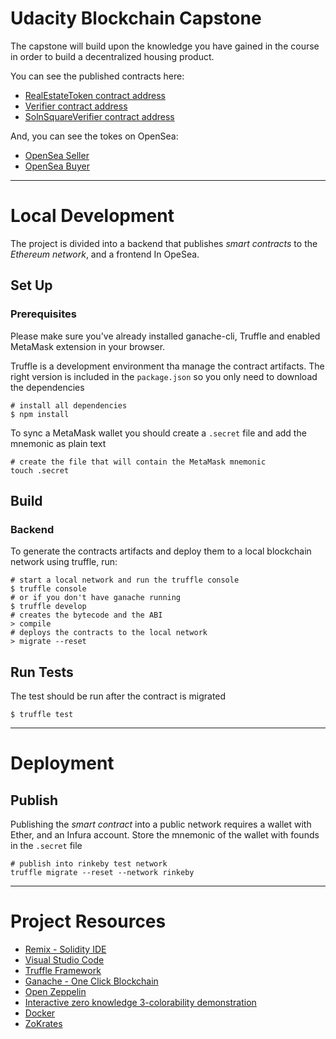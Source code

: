 # Udacity Blockchain Capstone

The capstone will build upon the knowledge you have gained in the course in order to build a decentralized housing product. 

You can see the published contracts here:

- [RealEstateToken contract address](https://rinkeby.etherscan.io/address/0xBc296BaEdaA8880C0a15C721d042f542Dc78B57E)
- [Verifier contract address](https://rinkeby.etherscan.io/address/0x349822CCf9383B112C468d4aDAEe1dd58A6C6Bde)
- [SolnSquareVerifier contract address](https://rinkeby.etherscan.io/address/0x1E6FAb388d88B77DB7b3C444ACe4C2e32c523c54)

And, you can see the tokes on OpenSea:

- [OpenSea Seller](https://testnets.opensea.io/accounts/0x7E7b32D8F5BC643f7C32161bA645ea01203b4b6C)
- [OpenSea Buyer](https://testnets.opensea.io/accounts/0x4e4a6f778d7e4f47bbea4792d14539078f87bd10)

---

# Local Development
The project is divided into a backend that publishes _smart contracts_ to the _Ethereum network_, and a frontend In OpeSea.

## Set Up
### Prerequisites
Please make sure you've already installed ganache-cli, Truffle and enabled MetaMask extension in your browser.

Truffle is a development environment tha manage the contract artifacts.
The right version is included in the `package.json` so you only need to download the dependencies

```shell
# install all dependencies
$ npm install
```

To sync a MetaMask wallet you should create a `.secret` file and add the mnemonic as plain text

```shell
# create the file that will contain the MetaMask mnemonic
touch .secret
```

## Build
### Backend
To generate the contracts artifacts and deploy them to a local blockchain network using truffle, run:
```shell
# start a local network and run the truffle console
$ truffle console
# or if you don't have ganache running
$ truffle develop
# creates the bytecode and the ABI
> compile
# deploys the contracts to the local network
> migrate --reset
```

## Run Tests
The test should be run after the contract is migrated
```shell
$ truffle test
```

---

# Deployment

## Publish
Publishing the _smart contract_ into a public network requires a wallet with Ether, and an Infura account.
Store the mnemonic of the wallet with founds in the `.secret` file

```shell
# publish into rinkeby test network
truffle migrate --reset --network rinkeby
```

---

# Project Resources

* [Remix - Solidity IDE](https://remix.ethereum.org/)
* [Visual Studio Code](https://code.visualstudio.com/)
* [Truffle Framework](https://truffleframework.com/)
* [Ganache - One Click Blockchain](https://truffleframework.com/ganache)
* [Open Zeppelin ](https://openzeppelin.org/)
* [Interactive zero knowledge 3-colorability demonstration](http://web.mit.edu/~ezyang/Public/graph/svg.html)
* [Docker](https://docs.docker.com/install/)
* [ZoKrates](https://github.com/Zokrates/ZoKrates)

